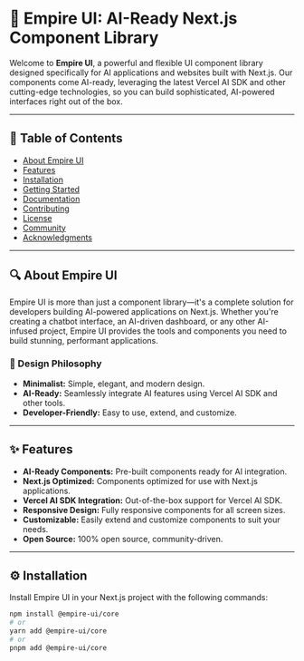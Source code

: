 # 🚀 Empire UI: AI-Ready Next.js Component Library

Welcome to **Empire UI**, a powerful and flexible UI component library designed specifically for AI applications and websites built with Next.js. Our components come AI-ready, leveraging the latest Vercel AI SDK and other cutting-edge technologies, so you can build sophisticated, AI-powered interfaces right out of the box.

---

## 📖 Table of Contents

- [About Empire UI](#about-empire-ui)
- [Features](#features)
- [Installation](#installation)
- [Getting Started](#getting-started)
- [Documentation](#documentation)
- [Contributing](#contributing)
- [License](#license)
- [Community](#community)
- [Acknowledgments](#acknowledgments)

---

## 🔍 About Empire UI

Empire UI is more than just a component library—it's a complete solution for developers building AI-powered applications on Next.js. Whether you're creating a chatbot interface, an AI-driven dashboard, or any other AI-infused project, Empire UI provides the tools and components you need to build stunning, performant applications.

### 🎨 Design Philosophy

- **Minimalist:** Simple, elegant, and modern design.
- **AI-Ready:** Seamlessly integrate AI features using Vercel AI SDK and other tools.
- **Developer-Friendly:** Easy to use, extend, and customize.

---

## ✨ Features

- **AI-Ready Components:** Pre-built components ready for AI integration.
- **Next.js Optimized:** Components optimized for use with Next.js applications.
- **Vercel AI SDK Integration:** Out-of-the-box support for Vercel AI SDK.
- **Responsive Design:** Fully responsive components for all screen sizes.
- **Customizable:** Easily extend and customize components to suit your needs.
- **Open Source:** 100% open source, community-driven.

---

## ⚙️ Installation

Install Empire UI in your Next.js project with the following commands:

```bash
npm install @empire-ui/core
# or
yarn add @empire-ui/core
# or
pnpm add @empire-ui/core
